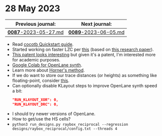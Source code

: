 # 28 May 2023

| Previous journal: | Next journal: |
|-|-|
| [**0087**-2023-05-27.md](./0087-2023-05-27.md) | [**0089**-2023-06-05.md](./0089-2023-06-05.md) |


*   Read [cocotb Quickstart guide](https://docs.cocotb.org/en/stable/quickstart.html).
*   Started working on faster LZC per [this](https://digitalsystemdesign.in/leading-zero-counter/)
    (based on [this research paper](http://iris.elf.stuba.sk/JEEEC/data/pdf/6_115-05.pdf)).
*   [This patent looks interesting](https://patents.google.com/patent/US6330000B1/en)
    but given it's a patent, I'm interested more for academic purposes.
*   [Google Colab for OpenLane synth](https://colab.research.google.com/github/chipsalliance/silicon-notebooks/blob/main/digital-inverter-openlane.ipynb#scrollTo=rbT-vP0h0enK).
*   Learn more about [Horner's method](https://en.wikipedia.org/wiki/Horner%27s_method).
*   If we do want to store our trace distances (or heights) as something like floating-point,
    consider [this](https://digitalsystemdesign.in/fixed-point-to-floating-point-conversion/).
*   Can optionally disable KLayout steps to improve OpenLane synth speed a bit:
    ```json
    "RUN_KLAYOUT_XOR": 0,
    "RUN_KLAYOUT_DRC": 0,
    ```
*   I should try newer versions of OpenLane.
*   How to get/use the HS cells?
*   `python3 run_designs.py raybox_reciprocal --regression designs/raybox_reciprocal/config.txt --threads 4`
